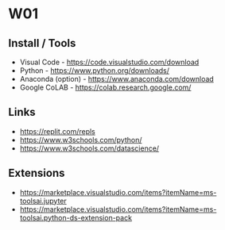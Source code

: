 
# W01

## Install / Tools
- Visual Code - https://code.visualstudio.com/download
- Python - https://www.python.org/downloads/
- Anaconda (option) - https://www.anaconda.com/download
- Google CoLAB - https://colab.research.google.com/

## Links
- https://replit.com/repls
- https://www.w3schools.com/python/
- https://www.w3schools.com/datascience/

## Extensions
- https://marketplace.visualstudio.com/items?itemName=ms-toolsai.jupyter
- https://marketplace.visualstudio.com/items?itemName=ms-toolsai.python-ds-extension-pack 
